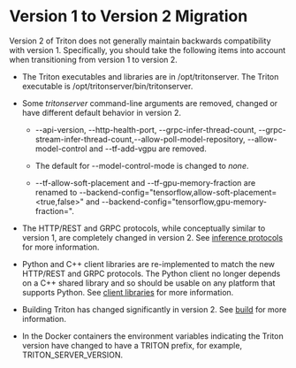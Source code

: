 <!--
# Copyright (c) 2020, NVIDIA CORPORATION. All rights reserved.
#
# Redistribution and use in source and binary forms, with or without
# modification, are permitted provided that the following conditions
# are met:
#  * Redistributions of source code must retain the above copyright
#    notice, this list of conditions and the following disclaimer.
#  * Redistributions in binary form must reproduce the above copyright
#    notice, this list of conditions and the following disclaimer in the
#    documentation and/or other materials provided with the distribution.
#  * Neither the name of NVIDIA CORPORATION nor the names of its
#    contributors may be used to endorse or promote products derived
#    from this software without specific prior written permission.
#
# THIS SOFTWARE IS PROVIDED BY THE COPYRIGHT HOLDERS ``AS IS'' AND ANY
# EXPRESS OR IMPLIED WARRANTIES, INCLUDING, BUT NOT LIMITED TO, THE
# IMPLIED WARRANTIES OF MERCHANTABILITY AND FITNESS FOR A PARTICULAR
# PURPOSE ARE DISCLAIMED.  IN NO EVENT SHALL THE COPYRIGHT OWNER OR
# CONTRIBUTORS BE LIABLE FOR ANY DIRECT, INDIRECT, INCIDENTAL, SPECIAL,
# EXEMPLARY, OR CONSEQUENTIAL DAMAGES (INCLUDING, BUT NOT LIMITED TO,
# PROCUREMENT OF SUBSTITUTE GOODS OR SERVICES; LOSS OF USE, DATA, OR
# PROFITS; OR BUSINESS INTERRUPTION) HOWEVER CAUSED AND ON ANY THEORY
# OF LIABILITY, WHETHER IN CONTRACT, STRICT LIABILITY, OR TORT
# (INCLUDING NEGLIGENCE OR OTHERWISE) ARISING IN ANY WAY OUT OF THE USE
# OF THIS SOFTWARE, EVEN IF ADVISED OF THE POSSIBILITY OF SUCH DAMAGE.
-->

# Version 1 to Version 2 Migration

Version 2 of Triton does not generally maintain backwards
compatibility with version 1.  Specifically, you should take the
following items into account when transitioning from version 1 to
version 2.

* The Triton executables and libraries are in /opt/tritonserver. The
  Triton executable is /opt/tritonserver/bin/tritonserver.

* Some *tritonserver* command-line arguments are removed, changed or
  have different default behavior in version 2.

  * --api-version, --http-health-port, --grpc-infer-thread-count,
    --grpc-stream-infer-thread-count,--allow-poll-model-repository, --allow-model-control
    and --tf-add-vgpu are removed.

  * The default for --model-control-mode is changed to *none*.

  * --tf-allow-soft-placement and --tf-gpu-memory-fraction are renamed
     to --backend-config="tensorflow,allow-soft-placement=<true,false>"
     and --backend-config="tensorflow,gpu-memory-fraction=<float>".

* The HTTP/REST and GRPC protocols, while conceptually similar to
  version 1, are completely changed in version 2. See [inference
  protocols](docs/inference_protocols.md) for more information.

* Python and C++ client libraries are re-implemented to match the new
  HTTP/REST and GRPC protocols. The Python client no longer depends on
  a C++ shared library and so should be usable on any platform that
  supports Python. See [client libraries](docs/client_libraries.md)
  for more information.

* Building Triton has changed significantly in version 2. See
  [build](docs/build.md) for more information.

* In the Docker containers the environment variables indicating the
  Triton version have changed to have a TRITON prefix, for example,
  TRITON_SERVER_VERSION.
